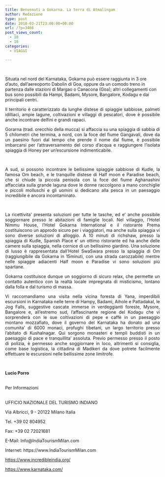 ```yaml
---
title: Benvenuti a Gokarna. La terra di Atmalingam
author: Redazione
type: post
date: 2010-03-21T23:00:00+00:00
url: /?p=3466
post_views_count:
  - 18
  - 18
categories:
  - VIAGGI

---
```

&nbsp;

Situata nel nord del Karnataka, Gokarna pu&ograve; essere raggiunta in 3 ore d&rsquo;auto, dall&rsquo;aereoporto Dabolin di Goa, oppure da un comodo treno in partenza dalle stazioni di Margao o Canacona (Goa); altri collegamenti con bus sono possibili da Hampi, Badami, Mysore, Bangalore, Kodagu e dai principali centri.

<p align="justify" style="margin&#45;bottom: 0cm">
  Il territorio &egrave; caratterizzato da lunghe distese di spiaggie sabbiose, palmeti idilliaci, ampie lagune, coltivazioni e villaggi di pescatori, dove &egrave; possibile anche incontrare delfini e grandi rapaci.
</p>

<p align="justify" style="margin&#45;bottom: 0cm">
  Gorarna (trad. orecchio della mucca) si affaccia su una spiaggia di sabbia di 5 chilometri che termina, a nord, con la foce del fiume Gangavali, dove da un paesino fuori dal tempo che prende il nome dal fiume, &egrave; possibile imbarcarsi per l&rsquo;attraversamento del corso d&rsquo;acqua e raggiungere l&rsquo;isolata spiaggia di Honey per un&rsquo;escursione indimenticabile.
</p>

<p align="justify" style="margin&#45;bottom: 0cm">
  &nbsp;
</p>

<p align="justify" style="margin&#45;bottom: 0cm">
  A sud, si possono incontrare le bellissime spiaggie sabbiose di Kudle, la famosa Om beach, e le tranquille distese di Half moon e Paradise beach, che si chiude la piccola penisola con la foce del fiume Aghanashini affacciata sulla grande laguna dove le donne raccolgono a mano conchiglie e piccoli molluschi e gli uomini si dedicano alla pesca in un paesaggio incredibile e ancora incontaminato.
</p>

<p align="justify" style="margin&#45;bottom: 0cm">
  &nbsp;
</p>

<p align="justify" style="margin&#45;bottom: 0cm">
  La ricettivita&rsquo; presenta soluzioni per tutte le tasche, ed e&rsquo; anche possibile soggiornare presso le abitazioni di famiglie locali. Nel villaggio, l&rsquo;Hotel Nimmu House, l&rsquo;Hotel Gokarna International e il ristorante Prema costituiscono un approdo sicuro per i viaggiatori, ma anche sulla spiaggia vi sono diverse soluzioni di alloggio. A 10 minuti di richshaw, presso la spiaggia di Kudle, Spanish Place e&rsquo; un ottimo ristorante ed ha anche delle camere sulla spiaggia, nella cornice di un bellissimo giardino. Una soluzione di lusso &egrave; rappresentata dall&rsquo;Hotel SwaSwara presso la spiaggia di Om (raggiungibile da Gokarna in 15minuti, con una strada carozzabile) mentre nelle spiaggie adiacenti Half moon e Paradise vi sono soluzioni pi&ugrave; spartane.
</p>

<p align="justify" style="margin&#45;bottom: 0cm">
  Gokarna costituisce dunque un soggiorno di sicuro relax, che permette un contatto autentico con la realt&agrave; locale impregnata di misticismo, lontano dalla folla e dal turismo di massa.
</p>

<p align="justify" style="margin&#45;bottom: 0cm">
  Vi raccomandiamo una visita nella vicina foresta di Yana, imperdibili escursioni in Karnataka nelle terre di Hampy, Badami, Aihole e Pattadakal, le Jog Falls, suggestive cascate immerse in verdeggianti foreste, Mysore, Bangalore e, all&rsquo;estremo sud, l&#8217;affascinante regione del Kodagu che vi sorprender&agrave; con le sue coltivazioni di pepe e caff&egrave; in un paesaggio montano mozzafiato, dove il governo del Karnataka ha donato ad una comunita&rsquo; di 6000 monaci, profughi tibetani, un largo territorio presso l&rsquo;abitato di Kushalnagar. Qui sorgono monasteri e templi buddisti in un paesaggio di pace e tranquillita&rsquo; assoluta. Previo permesso presso il posto di polizia, &egrave; permesso anche soggiornare in loco, altrimenti si consiglia, come base logistica, la cittadina di Madikeri da dove potrete facilmente effettuare le escursioni nelle bellissime zone limitrofe.
</p>

<p align="justify" style="margin&#45;bottom: 0cm">
  &nbsp;
</p>

<p align="justify" style="margin&#45;bottom: 0cm">
  <strong>Lucio Porro</strong><br /> &nbsp;
</p>

<p align="justify" style="margin&#45;bottom: 0cm">
  Per Informazioni<br /> &nbsp;
</p>

<p align="justify" style="margin&#45;bottom: 0cm">
  UFFICIO NAZIONALE DEL TURISMO INDIANO
</p>

<p align="justify" style="margin&#45;bottom: 0cm">
  Via Albricci, 9 &#45; 20122 Milano Italia
</p>

<p align="justify" style="margin&#45;bottom: 0cm">
  Tel. +39 02 804952
</p>

<p align="justify" style="margin&#45;bottom: 0cm">
  Fax: +39 02 72021681
</p>

<p align="justify" style="margin&#45;bottom: 0cm">
  E&#45;Mail: Info@IndiaTourismMilan.com
</p>

<p align="justify" style="margin&#45;bottom: 0cm">
  Internet: https://www.IndiaTourismMilan.com
</p>

<p align="justify" style="margin&#45;bottom: 0cm">
  <font color="#000080"><span lang="zxx"><u><a href="https://www.incredibleindia.org/">https://www.incredibleindia.org/</a></u></span></font>
</p>

<p align="justify" style="margin&#45;bottom: 0cm">
  <font color="#000080"><span lang="zxx"><u><a href="https://www.karnataka.com/">https://www.karnataka.com/</a></u></span></font>
</p>

<p align="justify" style="margin&#45;bottom: 0cm">
  &nbsp;
</p>

<p align="justify" style="margin&#45;bottom: 0cm">
  &nbsp;
</p>